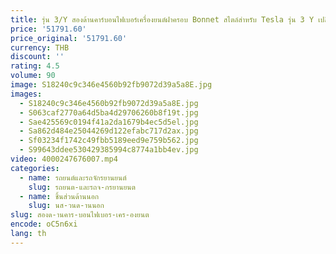 ```yaml
---
title: รุ่น 3/Y สองด้านคาร์บอนไฟเบอร์เครื่องยนต์ฝาครอบ Bonnet สไตล์สําหรับ Tesla รุ่น 3 Y เปลี่ยน Body Kit
price: '51791.60'
price_original: '51791.60'
currency: THB
discount: ''
rating: 4.5
volume: 90
image: S18240c9c346e4560b92fb9072d39a5a8E.jpg
images:
  - S18240c9c346e4560b92fb9072d39a5a8E.jpg
  - S063caf2770a64d5ba4d29706260b8f19t.jpg
  - Sae425569c0194f41a2da1679b4ec5d5el.jpg
  - Sa862d484e25044269d122efabc717d2ax.jpg
  - Sf03234f1742c49fbb5189eed9e759b562.jpg
  - S99643ddee530429385994c8774a1bb4ev.jpg
video: 4000247676007.mp4
categories:
  - name: รถยนต์และรถจักรยานยนต์
    slug: รถยนต-และรถจ-กรยานยนต
  - name: ชิ้นส่วนด้านนอก
    slug: นส-วนด-านนอก
slug: สองด-านคาร-บอนไฟเบอร-เคร-องยนต
encode: oC5n6xi
lang: th
---
```

  